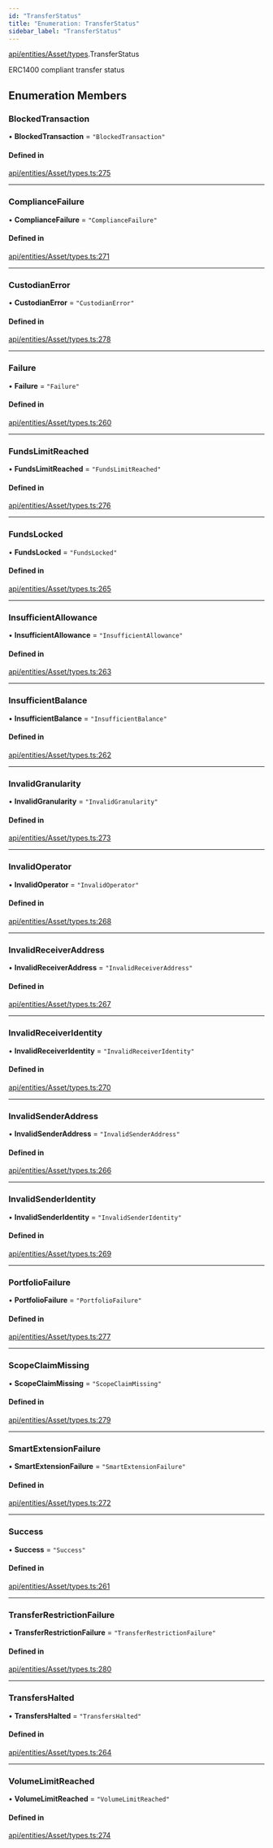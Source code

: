 ```yaml
---
id: "TransferStatus"
title: "Enumeration: TransferStatus"
sidebar_label: "TransferStatus"
---
```


[api/entities/Asset/types](../../../../../../modules/API/Entities/Asset/Types/Types.md).TransferStatus

ERC1400 compliant transfer status

## Enumeration Members

### BlockedTransaction

• **BlockedTransaction** = ``"BlockedTransaction"``

#### Defined in

[api/entities/Asset/types.ts:275](https://github.com/PolymeshAssociation/polymesh-sdk/blob/b55e63737/src/api/entities/Asset/types.ts#L275)

___

### ComplianceFailure

• **ComplianceFailure** = ``"ComplianceFailure"``

#### Defined in

[api/entities/Asset/types.ts:271](https://github.com/PolymeshAssociation/polymesh-sdk/blob/b55e63737/src/api/entities/Asset/types.ts#L271)

___

### CustodianError

• **CustodianError** = ``"CustodianError"``

#### Defined in

[api/entities/Asset/types.ts:278](https://github.com/PolymeshAssociation/polymesh-sdk/blob/b55e63737/src/api/entities/Asset/types.ts#L278)

___

### Failure

• **Failure** = ``"Failure"``

#### Defined in

[api/entities/Asset/types.ts:260](https://github.com/PolymeshAssociation/polymesh-sdk/blob/b55e63737/src/api/entities/Asset/types.ts#L260)

___

### FundsLimitReached

• **FundsLimitReached** = ``"FundsLimitReached"``

#### Defined in

[api/entities/Asset/types.ts:276](https://github.com/PolymeshAssociation/polymesh-sdk/blob/b55e63737/src/api/entities/Asset/types.ts#L276)

___

### FundsLocked

• **FundsLocked** = ``"FundsLocked"``

#### Defined in

[api/entities/Asset/types.ts:265](https://github.com/PolymeshAssociation/polymesh-sdk/blob/b55e63737/src/api/entities/Asset/types.ts#L265)

___

### InsufficientAllowance

• **InsufficientAllowance** = ``"InsufficientAllowance"``

#### Defined in

[api/entities/Asset/types.ts:263](https://github.com/PolymeshAssociation/polymesh-sdk/blob/b55e63737/src/api/entities/Asset/types.ts#L263)

___

### InsufficientBalance

• **InsufficientBalance** = ``"InsufficientBalance"``

#### Defined in

[api/entities/Asset/types.ts:262](https://github.com/PolymeshAssociation/polymesh-sdk/blob/b55e63737/src/api/entities/Asset/types.ts#L262)

___

### InvalidGranularity

• **InvalidGranularity** = ``"InvalidGranularity"``

#### Defined in

[api/entities/Asset/types.ts:273](https://github.com/PolymeshAssociation/polymesh-sdk/blob/b55e63737/src/api/entities/Asset/types.ts#L273)

___

### InvalidOperator

• **InvalidOperator** = ``"InvalidOperator"``

#### Defined in

[api/entities/Asset/types.ts:268](https://github.com/PolymeshAssociation/polymesh-sdk/blob/b55e63737/src/api/entities/Asset/types.ts#L268)

___

### InvalidReceiverAddress

• **InvalidReceiverAddress** = ``"InvalidReceiverAddress"``

#### Defined in

[api/entities/Asset/types.ts:267](https://github.com/PolymeshAssociation/polymesh-sdk/blob/b55e63737/src/api/entities/Asset/types.ts#L267)

___

### InvalidReceiverIdentity

• **InvalidReceiverIdentity** = ``"InvalidReceiverIdentity"``

#### Defined in

[api/entities/Asset/types.ts:270](https://github.com/PolymeshAssociation/polymesh-sdk/blob/b55e63737/src/api/entities/Asset/types.ts#L270)

___

### InvalidSenderAddress

• **InvalidSenderAddress** = ``"InvalidSenderAddress"``

#### Defined in

[api/entities/Asset/types.ts:266](https://github.com/PolymeshAssociation/polymesh-sdk/blob/b55e63737/src/api/entities/Asset/types.ts#L266)

___

### InvalidSenderIdentity

• **InvalidSenderIdentity** = ``"InvalidSenderIdentity"``

#### Defined in

[api/entities/Asset/types.ts:269](https://github.com/PolymeshAssociation/polymesh-sdk/blob/b55e63737/src/api/entities/Asset/types.ts#L269)

___

### PortfolioFailure

• **PortfolioFailure** = ``"PortfolioFailure"``

#### Defined in

[api/entities/Asset/types.ts:277](https://github.com/PolymeshAssociation/polymesh-sdk/blob/b55e63737/src/api/entities/Asset/types.ts#L277)

___

### ScopeClaimMissing

• **ScopeClaimMissing** = ``"ScopeClaimMissing"``

#### Defined in

[api/entities/Asset/types.ts:279](https://github.com/PolymeshAssociation/polymesh-sdk/blob/b55e63737/src/api/entities/Asset/types.ts#L279)

___

### SmartExtensionFailure

• **SmartExtensionFailure** = ``"SmartExtensionFailure"``

#### Defined in

[api/entities/Asset/types.ts:272](https://github.com/PolymeshAssociation/polymesh-sdk/blob/b55e63737/src/api/entities/Asset/types.ts#L272)

___

### Success

• **Success** = ``"Success"``

#### Defined in

[api/entities/Asset/types.ts:261](https://github.com/PolymeshAssociation/polymesh-sdk/blob/b55e63737/src/api/entities/Asset/types.ts#L261)

___

### TransferRestrictionFailure

• **TransferRestrictionFailure** = ``"TransferRestrictionFailure"``

#### Defined in

[api/entities/Asset/types.ts:280](https://github.com/PolymeshAssociation/polymesh-sdk/blob/b55e63737/src/api/entities/Asset/types.ts#L280)

___

### TransfersHalted

• **TransfersHalted** = ``"TransfersHalted"``

#### Defined in

[api/entities/Asset/types.ts:264](https://github.com/PolymeshAssociation/polymesh-sdk/blob/b55e63737/src/api/entities/Asset/types.ts#L264)

___

### VolumeLimitReached

• **VolumeLimitReached** = ``"VolumeLimitReached"``

#### Defined in

[api/entities/Asset/types.ts:274](https://github.com/PolymeshAssociation/polymesh-sdk/blob/b55e63737/src/api/entities/Asset/types.ts#L274)
